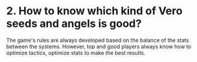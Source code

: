 # 2. How to know which kind of Vero seeds and angels is good?

The game's rules are always developed based on the balance of the stats between the systems. However, top and good players always know how to optimize tactics, optimize stats to make the best results.

